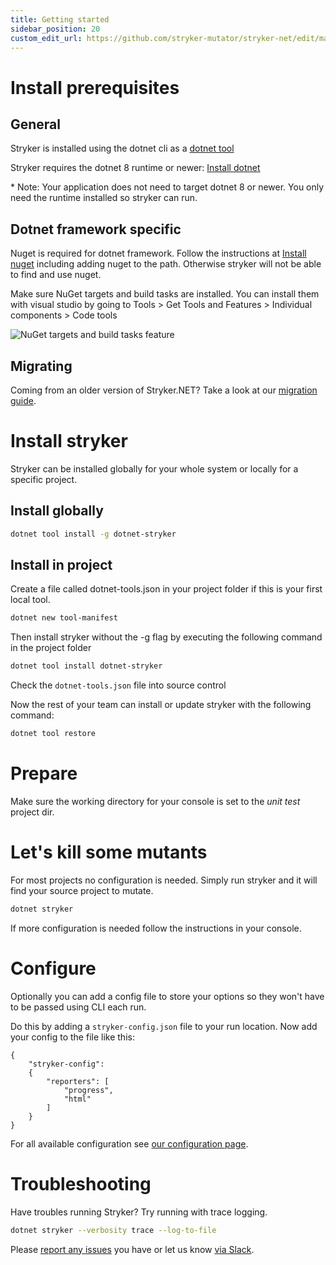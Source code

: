 ```yaml
---
title: Getting started
sidebar_position: 20
custom_edit_url: https://github.com/stryker-mutator/stryker-net/edit/master/docs/getting-started.md
---
```

# Install prerequisites

## General

Stryker is installed using the dotnet cli as a [dotnet tool](https://docs.microsoft.com/en-us/dotnet/core/tools/global-tools)

Stryker requires the dotnet 8 runtime or newer: [Install dotnet](https://dotnet.microsoft.com/download)

\* Note: Your application does not need to target dotnet 8 or newer. You only need the runtime installed so stryker can run.

## Dotnet framework specific
Nuget is required for dotnet framework. Follow the instructions at [Install nuget](https://docs.microsoft.com/en-us/nuget/install-nuget-client-tools#windows) including adding nuget to the path. Otherwise stryker will not be able to find and use nuget.

Make sure NuGet targets and build tasks are installed. You can install them with visual studio by going to Tools > Get Tools and Features > Individual components > Code tools

![NuGet targets and build tasks feature](./images/install-nuget-targets.png)

## Migrating

Coming from an older version of Stryker.NET? Take a look at our [migration guide](./migration-guide.md).

# Install stryker

Stryker can be installed globally for your whole system or locally for a specific project.

## Install globally
```bash
dotnet tool install -g dotnet-stryker
```

## Install in project
Create a file called dotnet-tools.json in your project folder if this is your first local tool.

```bash
dotnet new tool-manifest
```

Then install stryker without the -g flag by executing the following command in the project folder

```bash
dotnet tool install dotnet-stryker
```

Check the `dotnet-tools.json` file into source control

Now the rest of your team can install or update stryker with the following command:

```bash
dotnet tool restore
```

# Prepare

Make sure the working directory for your console is set to the *unit test* project dir.

# Let's kill some mutants
For most projects no configuration is needed. Simply run stryker and it will find your source project to mutate.

```bash
dotnet stryker
```

If more configuration is needed follow the instructions in your console.

# Configure

Optionally you can add a config file to store your options so they won't have to be passed using CLI each run.

Do this by adding a `stryker-config.json` file to your run location. Now add your config to the file like this:

```
{
    "stryker-config":
    {
        "reporters": [
            "progress",
            "html"
        ]
    }
}
```

For all available configuration see [our configuration page](./configuration.md).

# Troubleshooting
Have troubles running Stryker? Try running with trace logging.

```bash
dotnet stryker --verbosity trace --log-to-file
```

Please [report any issues](https://github.com/stryker-mutator/stryker-net/issues) you have or let us know [via Slack](https://join.slack.com/t/stryker-mutator/shared_invite/enQtOTUyMTYyNTg1NDQ0LTU4ODNmZDlmN2I3MmEyMTVhYjZlYmJkOThlNTY3NTM1M2QxYmM5YTM3ODQxYmJjY2YyYzllM2RkMmM1NjNjZjM).
